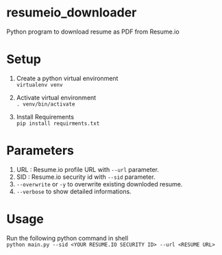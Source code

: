 # resumeio_downloader
Python program to download resume as PDF from Resume.io 


# Setup

1. Create a python virtual environment <br>
    ` virtualenv venv `

2. Activate virtual environment <br>
    ` . venv/bin/activate `

3. Install Requirements <br>
    ` pip install requirments.txt `

# Parameters

1. URL : Resume.io profile URL with ` --url ` parameter.
2. SID : Resume.io security id with ` --sid ` parameter.
3. ` --overwrite ` or ` -y ` to overwrite existing downloded resume.
4. ` --verbose ` to show detailed informations.

# Usage

Run the following python command in shell <br>
    ` python main.py --sid <YOUR RESUME.IO SECURITY ID> --url <RESUME URL> `